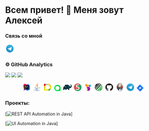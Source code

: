 # Всем привет! 👋 Меня зовут Алексей

### Связь со мной 
<a href="https://t.me/Aleksey_Astashkin">
    <img width="6%" src="media/logo/Telegram.svg" alt="Telegram Badge"/>
</a>

### ⚙&nbsp;GitHub Analytics
![](http://github-profile-summary-cards.vercel.app/api/cards/stats?username=AAstahckin&theme=algolia)
![](http://github-profile-summary-cards.vercel.app/api/cards/repos-per-language?username=AAstahckin&theme=algolia)
![](https://github-profile-summary-cards.vercel.app/api/cards/profile-details?username=AAstahckin&theme=algolia)

<p align="center">
<img width="6%" title="IntelliJ IDEA" src="media/logo/Idea.svg">
<img width="6%" title="Java" src="media/logo/Java.svg">
<img width="6%" title="Allure Report" src="media/logo/Allure.svg">
<img width="5%" title="Allure TestOps" src="media/logo/Allure_TO.svg">
<img width="6%" title="Gradle" src="media/logo/Gradle.svg">
<img width="6%" title="JUnit5" src="media/logo/Junit5.svg">
<img width="6%" title="Selenide" src="media/logo/Selenide.svg">
<img width="6%" title="RestAssured" src="media/logo/RestAssured.svg">
<img width="6%" title="GitHub" src="media/logo/GitHub.svg">
<img width="6%" title="Jenkins" src="media/logo/Jenkins.svg">
<img width="6%" title="Telegram" src="media/logo/Telegram.svg">
<img width="5%" title="Jira" src="media/logo/Jira.svg">
</p>

### Проекты:
[![REST API Automation in Java](https://github-readme-stats-sigma-five.vercel.app/api/pin/?username=AAstahckin&repo=qa_guru_19_api&bg_color=DEG,000010,000040)]

[![UI Automation in Java](https://github-readme-stats-sigma-five.vercel.app/api/pin/?username=AAstahckin&repo=qa_guru_19_auto_ru&bg_color=DEG,000010,000040)]